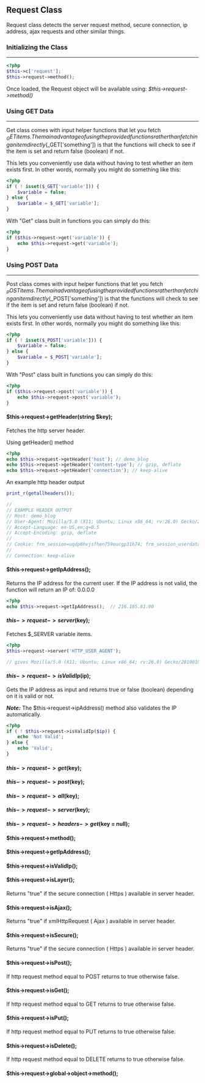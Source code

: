
## Request Class

Request class detects the server request method, secure connection, ip address, ajax requests and other similar things.

### Initializing the Class

------

```php
<?php
$this->c['request'];
$this->request->method();
```

Once loaded, the Request object will be available using: <dfn>$this->request->method()</dfn>

### Using GET Data

------

Get class comes with input helper functions that let you fetch $_GET items. The main advantage of using the provided functions rather than fetching an item directly ($_GET['something']) is that the functions will check to see if the item is set and return false (boolean) if not. 

This lets you conveniently use data without having to test whether an item exists first. In other words, normally you might do something like this:

```php
<?php
if ( ! isset($_GET['variable'])) {
    $variable = false;
} else {
    $variable = $_GET['variable'];
}
```

With "Get" class built in functions you can simply do this:

```php
<?php
if ($this->request->get('variable')) {
	echo $this->request->get('variable');
}
```

### Using POST Data

------

Post class comes with input helper functions that let you fetch $_POST items. The main advantage of using the provided functions rather than fetching an item directly ($_POST['something']) is that the functions will check to see if the item is set and return false (boolean) if not. 

This lets you conveniently use data without having to test whether an item exists first. In other words, normally you might do something like this:

```php
<?php
if ( ! isset($_POST['variable'])) {
    $variable = false;
} else {
    $variable = $_POST['variable'];
}
```

With "Post" class built in functions you can simply do this:

```php
<?php
if ($this->request->post('variable')) {
	echo $this->request->post('variable');
}
```

#### $this->request->getHeader(string $key);

Fetches the http server header.

Using getHeader() method

```php
<?php
echo $this->request->getHeader('host'); // demo_blog
echo $this->request->getHeader('content-type'); // gzip, deflate
echo $this->request->getHeader('connection'); // keep-alive
```
An example http header output

```php
print_r(getallheaders());

// 
// EXAMPLE HEADER OUTPUT
// Host: demo_blog 
// User-Agent: Mozilla/5.0 (X11; Ubuntu; Linux x86_64; rv:26.0) Gecko/20100101 Firefox/26.0 Accept: text/html,application/xhtml+xml,application/xml;q=0.9,*/\*;q=0.8
// Accept-Language: en-US,en;q=0.5 
// Accept-Encoding: gzip, deflate 
// 
// Cookie: frm_session=uqdp8hvjsfhen759eucgp31h74; frm_session_userdata=a%3A4%3A%7Bs%3A10%3A%22session_id%22%3Bs%3A26%3A%22uqdp8hvjsfhen759eucgp31h74%22%3Bs%3A10%3A%22ip_address%22%3Bs%3A9%3A%22127.0.0.1%22%3Bs%3A10%3A%22user_agent%22%3Bs%3A50%3A%22Mozilla%2F5.0+%28X11%3B+Ubuntu%3B+Linux+x86_64%3B+rv%3A26.0%29+G%22%3Bs%3A13%3A%22last_activity%22%3Bi%3A1389947182%3B%7D75f0224d5214efb875c685a30eda7f06
// 
// Connection: keep-alive 
```

#### $this->request->getIpAddress();

Returns the IP address for the current user. If the IP address is not valid, the function will return an IP of: 0.0.0.0

```php
<?php
echo $this->request->getIpAddress();  // 216.185.81.90
```

#### $this->request->server($key);

Fetches $_SERVER variable items.

```php
<?php
$this->request->server('HTTP_USER_AGENT');  

// gives Mozilla/5.0 (X11; Ubuntu; Linux x86_64; rv:26.0) Gecko/20100101 Firefox/26.0 
```

#### $this->request->isValidIp($ip);

Gets the IP address as input and returns true or false (boolean) depending on it is valid or not. 

***Note:*** The $this->request->ipAddress() method also validates the IP automatically.

```php
<?php
if ( ! $this->request->isValidIp($ip)) {
	echo 'Not Valid';
} else {
	echo 'Valid';
}
```

#### $this->request->get($key);

#### $this->request->post($key);

#### $this->request->all($key);

#### $this->request->server($key);

#### $this->request->headers->get($key = null);

#### $this->request->method();

#### $this->request->getIpAddress();

#### $this->request->isValidIp();

#### $this->request->isLayer();

Returns "true" if the secure connection ( Https ) available in server header.

#### $this->request->isAjax();

Returns "true" if xmlHttpRequest ( Ajax ) available in server header.

#### $this->request->isSecure();

Returns "true" if the secure connection ( Https ) available in server header.

#### $this->request->isPost();

If http request method equal to POST returns to true otherwise false.

#### $this->request->isGet();

If http request method equal to GET returns to true otherwise false.

#### $this->request->isPut();

If http request method equal to PUT returns to true otherwise false.

#### $this->request->isDelete();

If http request method equal to DELETE returns to true otherwise false.

#### $this->request->global->object->method();